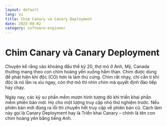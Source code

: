 ```yaml
---
layout: default
lang: vi
title: Chim Canary và Canary Deployment
date: 2025-08-02
category: software-engineer
---
```


# Chim Canary và Canary Deployment

Chuyện kể rằng vào khoảng đầu thế kỷ 20, thợ mỏ ở Anh, Mỹ, Canada thường mang theo con chim hoàng yến xuống hầm than. Chim được dùng để phát hiện khí độc (CO) hơn là làm thú cưng. Chim rất nhạy, chỉ cần tí khí độc là nó lăn ra xỉu ngay, còn thợ mỏ thì nhìn chim mà quyết định đào tiếp hay chạy.

Ngày nay, các kỹ sư phần mềm mượn hình tượng đó khi triển khai phần mềm phiên bản mới. Họ cho một lượng truy cập nhỏ thử nghiệm trước. Nếu phiên bản mới đùng ra lỗi thì chuyển hết truy cập về phiên bản cũ. Cách làm này gọi là Canary Deployment hay là Triển khai Canary – chính là tên con chim hoàng yến bằng tiếng Anh.